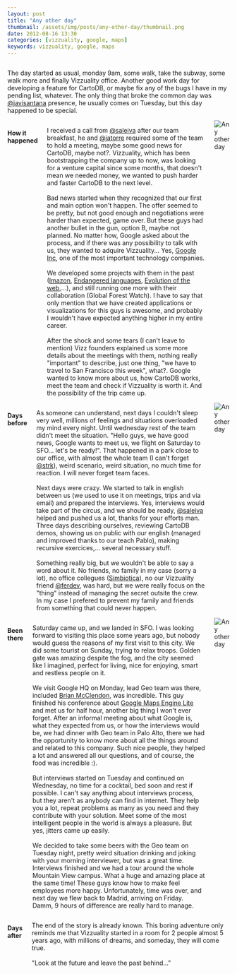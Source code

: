 ```yaml
---
layout: post
title: "Any other day"
thumbnail: /assets/img/posts/any-other-day/thumbnail.png
date: 2012-08-16 13:30
categories: [vizzuality, google, maps]
keywords: vizzuality, google, maps
---
```


<div class="columns">
  <div class="columns-content">
    <p>The day started as usual, monday 9am, some walk, take the subway, some walk more and finally Vizzuality office. Another good work day for developing a feature for CartoDB, or maybe fix any of the bugs I have in my pending list, whatever. The only thing that broke the common day was <a href="http://twitter.com/javisantana" title="Javier Santana">@javisantana</a> presence, he usually comes on Tuesday, but this day happened to be special.</p>
  </div>
</div>

<div class="columns">
  <h4>How it happened</h4>
  <div class="columns-content">
    <p> 
      I received a call from <a href="http://twitter.com/saleiva" title="Sergio Álvarez">@saleiva</a> after our team breakfast, he and <a href="http://twitter.com/jatorre" title="Javier de la Torre">@jatorre</a> required some of the team to hold a meeting, maybe some good news for CartoDB, maybe not?. Vizzuality, which has been bootstrapping the company up to now, was looking for a venture capital since some months, that doesn't mean we needed money, we wanted to push harder and faster CartoDB to the next level.
      <br/><br/>
      Bad news started when they recognized that our first and main option won't happen. The offer seemed to be pretty, but not good enough and negotiations were harder than expected, game over. But these guys had another bullet in the gun, option B, maybe not planned. No matter how, Google asked about the process, and if there was any possibility to talk with us, they wanted to adquire Vizzuality... Yes, <a href="http://en.wikipedia.org/wiki/Google" title="Google Inc">Google Inc</a>, one of the most important technology companies.
      <br/><br/>
      We developed some projects with them in the past (<a href="http://vizzuality.com/projects/imazon" title="Imazon">Imazon</a>, <a href="http://vizzuality.com/projects/endangeredlanguages" title="Endangered languages">Endangered languages</a>, <a href="http://vizzuality.com/projects/evolutionofweb20" title="Evolution of the web">Evolution of the web</a>,...), and still running one more with their collaboration (<a herf="http://vizzuality.com/projects/gfwprototype" title="Global Forest Watch">Global Forest Watch</a>). I have to say that only mention that we have created applications or visualizations for this guys is awesome, and probably I wouldn't have expected anything higher in my entire career.
      <br/><br/>
      After the shock and some tears (I can't leave to mention) Vizz founders explained us some more details about the meetings with them, nothing really "important" to describe, just one thing, "we have to travel to San Francisco this week", what?. Google wanted to know more about us, how CartoDB works, meet the team and check if Vizzuality is worth it. And the possibility of the trip came up.
    </p>
  </div>
  <img src="/assets/img/posts/any-other-day/android.jpg" title="Any other day">
</div>

<div class="columns">
  <h4>Days before</h4>
  <div class="columns-content">
    <p>
      As someone can understand, next days I couldn't sleep very well, millions of feelings and situations overloaded my mind every night. Until wednesday rest of the team didn't meet the situation. "Hello guys, we have good news, Google wants to meet us, we flight on Saturday to SFO... let's be ready!". That happened in a park close to our office, with almost the whole team (I can't forget <a href="http://twitter.com/strk" title="Sandro Santilli">@strk</a>), weird scenario, weird situation, no much time for reaction. I will never forget team faces.
      <br/><br/>
      Next days were crazy. We started to talk in english between us (we used to use it on meetings, trips and via email) and prepared the interviews. Yes, interviews would take part of the circus, and we should be ready, <a href="http://twitter.com/saleiva" title="Sergio Álvarez">@saleiva</a> helped and pushed us a lot, thanks for your efforts man. Three days describing ourselves, reviewing CartoDB demos, showing us on public with our english (managed and improved thanks to our teach Pablo), making recursive exercices,... several necessary stuff.
      <br/><br/>
      Something really big, but we wouldn't be able to say a word about it. No friends, no family in my case (sorry a lot), no office collegues (<a href="http://simbiotica.es" title="Simbiotica">Simbiotica</a>), no our Vizzuality friend <a href="http://twitter.com/ferdev" title="Fernando Espinosa">@ferdev</a>, was hard, but we were really focus on the "thing" instead of managing the secret outsite the crew. In my case I prefered to prevent my family and friends from something that could never happen.
    </p>
  </div>
  <img src="/assets/img/posts/any-other-day/us.jpg" title="Any other day">
</div>

<div class="columns">
  <h4>Been there</h4>
  <div class="columns-content">
    <p>
      Saturday came up, and we landed in SFO. I was looking forward to visiting this place some years ago, but nobody would guess the reasons of my first visit to this city. We did some tourist on Sunday, trying to relax troops. Golden gate was amazing despite the fog, and the city seemed like I imagined, perfect for living, nice for enjoying, smart and restless people on it.
      <br/><br/>
      We visit Google HQ on Monday, lead Geo team was there, included <a href="http://en.wikipedia.org/wiki/Brian_McClendon" title="Brian McClendon">Brian McClendon</a>, was incredible. This guy finished his conference about <a href="https://mapsengine.google.com/map/u/0/" title="Google Maps Engine lite">Google Maps Engine Lite</a> and met us for half hour, another big thing I won't ever forget. After an informal meeting about what Google is, what they expected from us, or how the interviews would be, we had dinner with Geo team in Palo Alto, there we had the opportunity to know more about all the things around and related to this company. Such nice people, they helped a lot and answered all our questions, and of course, the food was incredible :).
      <br/><br/>
      But interviews started on Tuesday and continued on Wednesday, no time for a cocktail, bed soon and rest if possible. I can't say anything about interviews process, but they aren't as anybody can find in internet. They help you a lot, repeat problems as many as you need and they contribute with your solution. Meet some of the most intelligent people in the world is always a pleasure. But yes, jitters came up easily.
      <br/><br/>
      We decided to take some beers with the Geo team on Tuesday night, pretty weird situation drinking and joking with your morning interviewer, but was a great time. Interviews finished and we had a tour around the whole Mountain View campus. What a huge and amazing place at the same time! These guys know how to make feel employees more happy. Unfortunately, time was over, and next day we flew back to Madrid, arriving on Friday. Damm, 9 hours of difference are really hard to manage.
    </p>
  </div>
  <img src="/assets/img/posts/any-other-day/android.jpg" title="Any other day">
</div>

<div class="columns">
  <h4>Days after</h4>
  <div class="columns-content">
    <p>
      The end of the story is already known. This boring adventure only reminds me that Vizzuality started in a room for 2 people almost 5 years ago, with millions of dreams, and someday, they will come true.
      <br/><br/>
      "Look at the future and leave the past behind..."
    </p>
  </div>
</div>